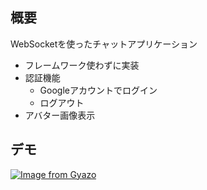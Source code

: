 ## 概要
WebSocketを使ったチャットアプリケーション
- フレームワーク使わずに実装
- 認証機能
  - Googleアカウントでログイン
  - ログアウト
- アバター画像表示

## デモ
[![Image from Gyazo](https://i.gyazo.com/7cf87f4e4b00243751f3c87212de5bb1.png)](https://gyazo.com/7cf87f4e4b00243751f3c87212de5bb1)
